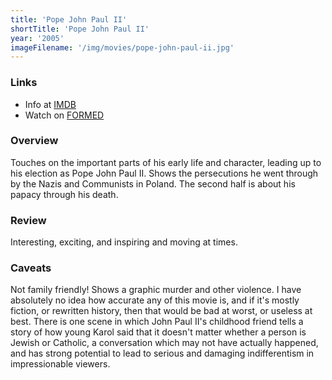 ```yaml
---
title: 'Pope John Paul II'
shortTitle: 'Pope John Paul II'
year: '2005'
imageFilename: '/img/movies/pope-john-paul-ii.jpg'
---
```


### Links

* Info at [IMDB](https://www.imdb.com/title/tt0475999/)
* Watch on [FORMED](https://watch.formed.org/pope-john-paul-ii-1)

### Overview

Touches on the important parts of his early life and character, leading up to his election as Pope John Paul II. Shows the persecutions he went through by the Nazis and Communists in Poland. The second half is about his papacy through his death.

### Review

Interesting, exciting, and inspiring and moving at times.

### Caveats

Not family friendly! Shows a graphic murder and other violence. I have absolutely no idea how accurate any of this movie is, and if it's mostly fiction, or rewritten history, then that would be bad at worst, or useless at best. There is one scene in which John Paul II's childhood friend tells a story of how young Karol said that it doesn't matter whether a person is Jewish or Catholic, a conversation which may not have actually happened, and has strong potential to lead to serious and damaging indifferentism in impressionable viewers.
